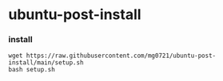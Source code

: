 # ubuntu-post-install

### install
```
wget https://raw.githubusercontent.com/mg0721/ubuntu-post-install/main/setup.sh 
bash setup.sh
```
